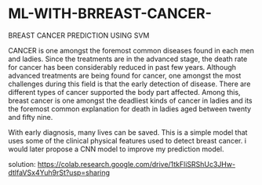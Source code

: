 # ML-WITH-BRREAST-CANCER-
BREAST CANCER PREDICTION USING SVM

CANCER is one amongst the foremost common diseases found in each men and ladies. Since the treatments are in the advanced stage, the death rate for cancer has been considerably reduced in past few years. Although advanced treatments are being found for cancer, one amongst the most challenges during this field is that the early detection of disease. There are different types of cancer supported the body part affected. Among this, breast cancer is one amongst the deadliest kinds of cancer in ladies and its the foremost common explanation for death in ladies aged between twenty and fifty nine.

With early diagnosis, many lives can be saved. This is a simple model that uses some of the clinical  physical features used to detect breast cancer. i would later propose a CNN model to improve my prediction model.






solution: https://colab.research.google.com/drive/1tkFliSRShUc3JHw-dtlfaVSx4Yuh9rSt?usp=sharing
